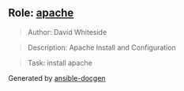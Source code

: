 ## Role: [apache](apache)
> Author: David Whiteside

> Description: Apache Install and Configuration

> Task: install apache



Generated by [ansible-docgen](https://www.github.com/starboarder2001/ansible-docgen)
